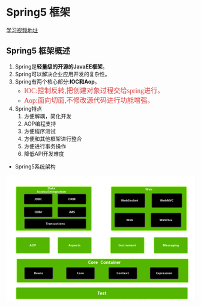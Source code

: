# Spring5 框架

[学习视频地址](https://www.bilibili.com/video/BV1Vf4y127N5?from=search&seid=10332266168544277867&spm_id_from=333.337.0.0)

## Spring5 框架概述

1. Spring是**轻量级的开源的JavaEE框架**。
2. Spring可以解决企业应用开发的复杂性。
3. Spring有两个核心部分:**IOC和Aop**。
   - <font color=#DC4040 size=4 face="黑体">IOC:控制反转,把创建对象过程交给spring进行。</font>
   - <font color=#DC4040 size=4 face="黑体">Aop:面向切面,不修改源代码进行功能增强。</font>
4. Spring特点
   1. 方便解耦，简化开发
   2. AOP编程支持
   3. 方便程序测试
   4. 方便和其他框架进行整合
   5. 方便进行事务操作
   6. 降低API开发难度

+ Spring5系统架构

![1640409636890](./images/01/00.png)





